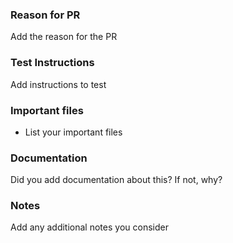 ### Reason for PR

Add the reason for the PR

### Test Instructions

Add instructions to test

### Important files

- List your important files

### Documentation

Did you add documentation about this? If not, why?

### Notes

Add any additional notes you consider
